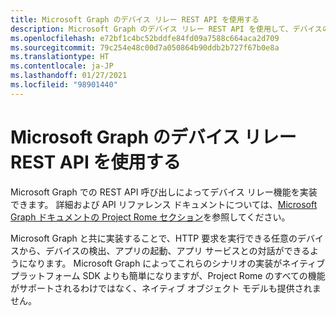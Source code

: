 ```yaml
---
title: Microsoft Graph のデバイス リレー REST API を使用する
description: Microsoft Graph のデバイス リレー REST API を使用して、デバイスの検出、アプリの起動、アプリ サービスとの対話を行う方法について説明します。
ms.openlocfilehash: e72bf1c4bc52bddfe84fd09a7588c664aca2d709
ms.sourcegitcommit: 79c254e48c00d7a050864b90ddb2b727f67b0e8a
ms.translationtype: HT
ms.contentlocale: ja-JP
ms.lasthandoff: 01/27/2021
ms.locfileid: "98901440"
---
```

# <a name="using-microsoft-graphs-device-relay-rest-apis"></a>Microsoft Graph のデバイス リレー REST API を使用する

Microsoft Graph での REST API 呼び出しによってデバイス リレー機能を実装できます。 詳細および API リファレンス ドキュメントについては、[Microsoft Graph ドキュメントの Project Rome セクション](/graph/api/resources/project-rome-overview#devices)を参照してください。

Microsoft Graph と共に実装することで、HTTP 要求を実行できる任意のデバイスから、デバイスの検出、アプリの起動、アプリ サービスとの対話ができるようになります。 Microsoft Graph によってこれらのシナリオの実装がネイティブ プラットフォーム SDK よりも簡単になりますが、Project Rome のすべての機能がサポートされるわけではなく、ネイティブ オブジェクト モデルも提供されません。